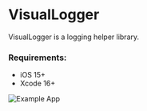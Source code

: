 # VisualLogger
VisualLogger is a logging helper library.

### Requirements:
* iOS 15+
* Xcode 16+

![Example App](Documentation/example.gif)
